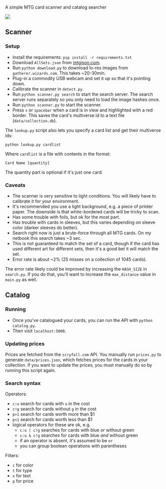 A simple MTG card scanner and catalog searcher

![](demo.gif)

## Scanner

### Setup

- Install the requirements: `pip install -r requirements.txt`
- Download `AllSets.json` from [mtgjson.com](http://mtgjson.com/).
- Run `python download.py` to download lo-res images from `gatherer.wizards.com`. This takes ~20-30min.
- Plug-in a commodity USB webcam and set it up so that it's pointing down.
- Calibrate the scanner in `detect.py`.
- Run `python scanner.py search` to start the search server. The search server runs separately so you only need to load the image hashes once.
- Run `python scanner.py` to start the scanner.
- Press `s` or `spacebar` when a card is in view and highlighted with a red border. This saves the card's multiverse id to a text file (`data/collection.db`).

The `lookup.py` script also lets you specify a card list and get their multiverse ids:

    python lookup.py cardlist

Where `cardlist` is a file with contents in the format:

    Card Name [quantity]

The quantity part is optional if it's just one card.

### Caveats

- The scanner is very sensitive to light conditions. You will likely have to calibrate it for your environment.
- It's recommended you use a light background, e.g. a piece of printer paper. The downside is that white-bordered cards will be tricky to scan.
- Has some trouble with foils, but ok for the most part.
- Has trouble with cards in sleeves, but this varies depending on sleeve color (darker sleeves do better).
- Search right now is just a brute-force through all MTG cards. On my netbook this search takes ~3 sec.
- This is not guaranteed to match the set of a card, though if the card has used different art for different sets, then it's a good bet it will match the set.
- Error rate is about ~2% (25 misses on a collection of 1045 cards).

The error rate likely could be improved by increasing the `HASH_SIZE` in `search.py`. If you do that, you'll want to increase the `max_distance` value in `main.py` as well.

## Catalog

### Running

- Once you've catalogued your cards, you can run the API with `python catalog.py`.
- Then visit `localhost:5000`.

### Updating prices

Prices are fetched from the `scryfall.com` API. You manually run `prices.py` to generate `data/prices.json`, which fetches prices for the cards in your collection. If you want to update the prices, you must manually do so by running this script again.

### Search syntax

Operators:

- `c:u` search for cards with `u` in the cost
- `c!g` search for cards without `g` in the cost
- `p>1` search for cards worth more than $1
- `p<1` search for cards worth less than $1
- logical operators for these are ok, e.g.
    - `c:u | c!g` searches for cards with blue _or_ without green
    - `c:u & c!g` searches for cards with blue _and_ without green
    - if an operator is absent, it's assumed to be `or`
    - you can group boolean operations with parentheses

Filters:

- `c` for color
- `t` for type
- `x` for text
- `p` for price
